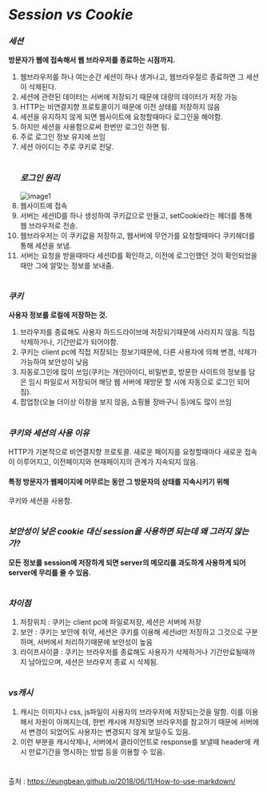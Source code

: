 # *Session vs Cookie*

*<h3>세션</h3>* **방문자가 웹에 접속해서 웹 브라우저를 종료하는 시점까지.**<br>
1. 웹브라우저를 하나 여는순간 세션이 하나 생겨나고, 웹브라우절르 종료하면 그 세션이 삭제된다.<br>
2. 세션에 관련된 데이터는 서버에 저장되기 때문에 대량의 데이터가 저장 가능<br>
3. HTTP는 비연결지향 프로토콜이기 때문에 이전 상태를 저장하지 않음<br>
4. 세션을 유지하지 않게 되면 웹사이트에 요청할때마다 로그인을 해야함.<br>
5. 하지만 세션을 사용함으로써 한번만 로그인 하면 됨.<br>
6. 주로 로그인 정보 유지에 쓰임<br>
7. 세션 아이디는 주로 쿠키로 전달.
<br><br>
*<h3>로그인 원리</h3>*
![image1](https://img1.daumcdn.net/thumb/R1280x0/?scode=mtistory2&fname=https%3A%2F%2Fblog.kakaocdn.net%2Fdn%2FFO2SR%2FbtqAMO5rGG7%2F0m4kExapFadfb4gzSLOFqk%2Fimg.png)
1. 웹사이트에 접속
2. 서버는 세션ID를 하나 생성하여 쿠키값으로 만들고, setCookie라는 헤더를 통해 웹 브라우저로 전송.
3. 웹브라우저는 이 쿠키값을 저장하고, 웹서버에 무언가를 요청할때마다 쿠키헤더를 통해 세션을 보냄.
4. 서버는 요청을 받을때마다 세션ID를 확인하고, 이전에 로그인했던 것이 확인되었을 때만 그에 알맞는 정보를 보내줌.

#

*<h3>쿠키</h3>* **사용자 정보를 로컬에 저장하는 것.**<br>
1. 브라우저를 종료해도 사용자 하드드라이브에 저장되기때문에 사라지지 않음. 직접 삭제하거나, 기간만료가 되어야함.<br>
2. 쿠키는 client pc에 직접 저장되는 정보기때문에, 다른 사용자에 의해 변경, 삭제가 가능하여 보안성이 낮음<br>
3. 자동로그인에 많이 쓰임(쿠키는 개인아이디, 비밀번호, 방문한 사이트의 정보를 담은 임시 파일로서 저장되어 해당 웹 서버에 재방문 할 시에 자동으로 로그인 되어짐).<br>
4. 팝업창(오늘 더이상 이창을 보지 않음, 쇼핑몰 장바구니 등)에도 많이 쓰임
# 

*<h3>쿠키와 세션의 사용 이유</h3>*

HTTP가 기본적으로 비연결지향 프로토콜.
새로운 페이지를 요청할때마다 새로운 접속이 이루어지고, 이전페이지와 현재페이지의 관계가 지속되지 않음.
**<h4>특정 방문자가 웹페이지에 머무르는 동안 그 방문자의 상태를 지속시키기 위해</h4>** 쿠키와 세션을 사용함.

#

*<h3>보안성이 낮은 cookie 대신 session을 사용하면 되는데 왜 그러지 않는가?</h3>*

**모든 정보를 session에 저장하게 되면 server의 메모리를 과도하게 사용하게 되어 server에 무리를 줄 수 있음.**

#

*<h3>차이점</h3>*

1. 저장위치 : 쿠키는 client pc에 파일로저장, 세션은 서버에 저장
2. 보안 : 쿠키는 보안에 취약, 세션은 쿠키를 이용해 세션id만 저장하고 그것으로 구분하며, 서버에서 처리하기때문에 보안성이 높음
3. 라이프사이클 : 쿠키는 브라우저를 종료해도 사용자가 삭제하거나 기간만료될때까지 남아있으며, 세션은 브라우저 종료 시 삭제됨.

#

*<h3>vs캐시</h3>*

1. 캐시는 이미지나 css, js파일이 사용자의 브라우저에 저장되는것을 말함.
이를 이용해서 자원이 아껴지는데, 한번 캐시에 저장되면 브라우저를 참고하기 때문에 서버에서 변경이 되었어도 사용자는 변경되지 않게 보일수도 있음.
2. 이런 부분을 캐시삭제나, 서버에서 클라이언트로 response를 보낼때 header에 캐시 만료기간을 명시하는 방법 등을 이용할 수 있음.

#

출처 : https://eungbean.github.io/2018/06/11/How-to-use-markdown/
